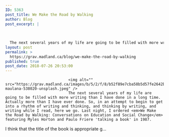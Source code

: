 ```yaml
---
ID: 5363
post_title: We Make the Road by Walking
author: Blog
post_excerpt: |
  
  
  
  The next several years of my life are going to be filled with more writing than I have done in a long time. Actually more than I have ever done. So, in an attempt to beg...
layout: post
permalink: >
  https://grav.madland.ca/blog/we-make-the-road-by-walking
published: true
post_date: 2018-07-26 20:53:00
---
```

<pre><code>                            &lt;img alt="" src="https://grav.madland.ca/images/b/5/2/f/8/b52f89e7cba58b5d57fe2642becd67fee60b3bca-maulana-538020-unsplash.jpeg" /&gt;
                            The next several years of my life are going to be filled with more writing than I have done in a long time. Actually more than I have ever done. So, in an attempt to begin to get into a rhythm of writing and thinking, and thinking by writing, and writing while I read, here we go. Last night, I ordered &lt;em&gt;We Make the Road by Walking: Conversations on Education and Social Change&lt;/em&gt; featuring Myles Horton and Paulo Friere 'talking a book' in 1987. 
</code></pre>

I think that the title of the book is appropriate g...